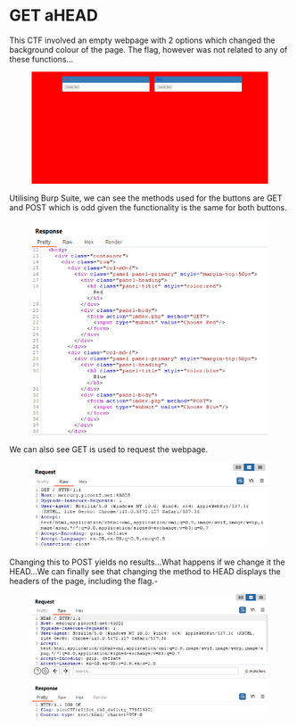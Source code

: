# GET aHEAD

This CTF involved an empty webpage with 2 options which changed the background colour of the page. The flag, however was not related to any of these functions...

<figure><img src="../.gitbook/assets/image (5).png" alt=""><figcaption></figcaption></figure>

Utilising Burp Suite, we can see the methods used for the buttons are GET and POST which is odd given the functionality is the same for both buttons.

<figure><img src="../.gitbook/assets/image.png" alt=""><figcaption></figcaption></figure>

We can also see GET is used to request the webpage.&#x20;

<figure><img src="../.gitbook/assets/image (2).png" alt=""><figcaption></figcaption></figure>

Changing this to POST yields no results...What happens if we change it the HEAD...We can finally see that changing the method to HEAD displays the headers of the page, including the flag.-

<figure><img src="../.gitbook/assets/image (1).png" alt=""><figcaption></figcaption></figure>
